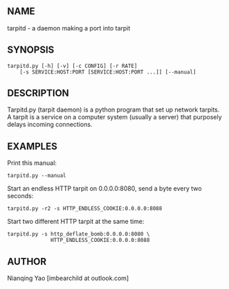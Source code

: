 ## NAME

tarpitd - a daemon making a port into tarpit

## SYNOPSIS

    tarpitd.py [-h] [-v] [-c CONFIG] [-r RATE] 
        [-s SERVICE:HOST:PORT [SERVICE:HOST:PORT ...]] [--manual]

## DESCRIPTION

Tarpitd.py (tarpit daemon) is a python program that set up network
tarpits. A tarpit is a service on a computer system (usually a
server) that purposely delays incoming connections.

## EXAMPLES

Print this manual:

    tarpitd.py --manual

Start an endless HTTP tarpit on 0.0.0.0:8080, send a byte every two
seconds:

    tarpitd.py -r2 -s HTTP_ENDLESS_COOKIE:0.0.0.0:8088

Start two different HTTP tarpit at the same time:

    tarpitd.py -s http_deflate_bomb:0.0.0.0:8080 \
                  HTTP_ENDLESS_COOKIE:0.0.0.0:8088 

## AUTHOR

Nianqing Yao [imbearchild at outlook.com]
